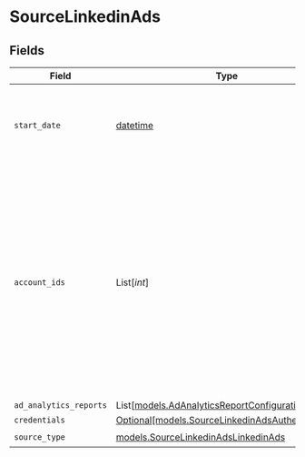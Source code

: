 # SourceLinkedinAds


## Fields

| Field                                                                                                                                                                                                                                                                                                                                 | Type                                                                                                                                                                                                                                                                                                                                  | Required                                                                                                                                                                                                                                                                                                                              | Description                                                                                                                                                                                                                                                                                                                           | Example                                                                                                                                                                                                                                                                                                                               |
| ------------------------------------------------------------------------------------------------------------------------------------------------------------------------------------------------------------------------------------------------------------------------------------------------------------------------------------- | ------------------------------------------------------------------------------------------------------------------------------------------------------------------------------------------------------------------------------------------------------------------------------------------------------------------------------------- | ------------------------------------------------------------------------------------------------------------------------------------------------------------------------------------------------------------------------------------------------------------------------------------------------------------------------------------- | ------------------------------------------------------------------------------------------------------------------------------------------------------------------------------------------------------------------------------------------------------------------------------------------------------------------------------------- | ------------------------------------------------------------------------------------------------------------------------------------------------------------------------------------------------------------------------------------------------------------------------------------------------------------------------------------- |
| `start_date`                                                                                                                                                                                                                                                                                                                          | [datetime](https://docs.python.org/3/library/datetime.html#datetime-objects)                                                                                                                                                                                                                                                          | :heavy_check_mark:                                                                                                                                                                                                                                                                                                                    | UTC date in the format YYYY-MM-DD. Any data before this date will not be replicated.                                                                                                                                                                                                                                                  | 2021-05-17                                                                                                                                                                                                                                                                                                                            |
| `account_ids`                                                                                                                                                                                                                                                                                                                         | List[*int*]                                                                                                                                                                                                                                                                                                                           | :heavy_minus_sign:                                                                                                                                                                                                                                                                                                                    | Specify the account IDs to pull data from, separated by a space. Leave this field empty if you want to pull the data from all accounts accessible by the authenticated user. See the <a href="https://www.linkedin.com/help/linkedin/answer/a424270/find-linkedin-ads-account-details?lang=en">LinkedIn docs</a> to locate these IDs. | 123456789                                                                                                                                                                                                                                                                                                                             |
| `ad_analytics_reports`                                                                                                                                                                                                                                                                                                                | List[[models.AdAnalyticsReportConfiguration](../models/adanalyticsreportconfiguration.md)]                                                                                                                                                                                                                                            | :heavy_minus_sign:                                                                                                                                                                                                                                                                                                                    | N/A                                                                                                                                                                                                                                                                                                                                   |                                                                                                                                                                                                                                                                                                                                       |
| `credentials`                                                                                                                                                                                                                                                                                                                         | [Optional[models.SourceLinkedinAdsAuthentication]](../models/sourcelinkedinadsauthentication.md)                                                                                                                                                                                                                                      | :heavy_minus_sign:                                                                                                                                                                                                                                                                                                                    | N/A                                                                                                                                                                                                                                                                                                                                   |                                                                                                                                                                                                                                                                                                                                       |
| `source_type`                                                                                                                                                                                                                                                                                                                         | [models.SourceLinkedinAdsLinkedinAds](../models/sourcelinkedinadslinkedinads.md)                                                                                                                                                                                                                                                      | :heavy_check_mark:                                                                                                                                                                                                                                                                                                                    | N/A                                                                                                                                                                                                                                                                                                                                   |                                                                                                                                                                                                                                                                                                                                       |